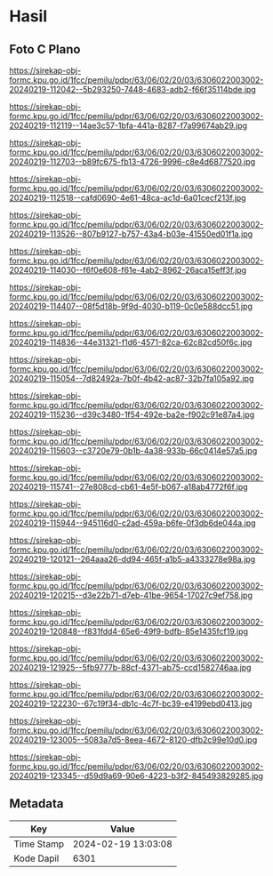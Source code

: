 # Hasil

## Foto C Plano

https://sirekap-obj-formc.kpu.go.id/1fcc/pemilu/pdpr/63/06/02/20/03/6306022003002-20240219-112042--5b293250-7448-4683-adb2-f66f35114bde.jpg

https://sirekap-obj-formc.kpu.go.id/1fcc/pemilu/pdpr/63/06/02/20/03/6306022003002-20240219-112119--14ae3c57-1bfa-441a-8287-f7a99674ab29.jpg

https://sirekap-obj-formc.kpu.go.id/1fcc/pemilu/pdpr/63/06/02/20/03/6306022003002-20240219-112703--b89fc675-fb13-4726-9996-c8e4d6877520.jpg

https://sirekap-obj-formc.kpu.go.id/1fcc/pemilu/pdpr/63/06/02/20/03/6306022003002-20240219-112518--cafd0690-4e61-48ca-ac1d-6a01cecf213f.jpg

https://sirekap-obj-formc.kpu.go.id/1fcc/pemilu/pdpr/63/06/02/20/03/6306022003002-20240219-113526--807b9127-b757-43a4-b03e-41550ed01f1a.jpg

https://sirekap-obj-formc.kpu.go.id/1fcc/pemilu/pdpr/63/06/02/20/03/6306022003002-20240219-114030--f6f0e608-f61e-4ab2-8962-26aca15eff3f.jpg

https://sirekap-obj-formc.kpu.go.id/1fcc/pemilu/pdpr/63/06/02/20/03/6306022003002-20240219-114407--08f5d18b-9f9d-4030-b119-0c0e588dcc51.jpg

https://sirekap-obj-formc.kpu.go.id/1fcc/pemilu/pdpr/63/06/02/20/03/6306022003002-20240219-114836--44e31321-f1d6-4571-82ca-62c82cd50f6c.jpg

https://sirekap-obj-formc.kpu.go.id/1fcc/pemilu/pdpr/63/06/02/20/03/6306022003002-20240219-115054--7d82492a-7b0f-4b42-ac87-32b7fa105a92.jpg

https://sirekap-obj-formc.kpu.go.id/1fcc/pemilu/pdpr/63/06/02/20/03/6306022003002-20240219-115236--d39c3480-1f54-492e-ba2e-f902c91e87a4.jpg

https://sirekap-obj-formc.kpu.go.id/1fcc/pemilu/pdpr/63/06/02/20/03/6306022003002-20240219-115603--c3720e79-0b1b-4a38-933b-66c0414e57a5.jpg

https://sirekap-obj-formc.kpu.go.id/1fcc/pemilu/pdpr/63/06/02/20/03/6306022003002-20240219-115741--27e808cd-cb61-4e5f-b067-a18ab4772f6f.jpg

https://sirekap-obj-formc.kpu.go.id/1fcc/pemilu/pdpr/63/06/02/20/03/6306022003002-20240219-115944--945116d0-c2ad-459a-b6fe-0f3db6de044a.jpg

https://sirekap-obj-formc.kpu.go.id/1fcc/pemilu/pdpr/63/06/02/20/03/6306022003002-20240219-120121--264aaa26-dd94-465f-a1b5-a4333278e98a.jpg

https://sirekap-obj-formc.kpu.go.id/1fcc/pemilu/pdpr/63/06/02/20/03/6306022003002-20240219-120215--d3e22b71-d7eb-41be-9654-17027c9ef758.jpg

https://sirekap-obj-formc.kpu.go.id/1fcc/pemilu/pdpr/63/06/02/20/03/6306022003002-20240219-120848--f831fdd4-65e6-49f9-bdfb-85e1435fcf19.jpg

https://sirekap-obj-formc.kpu.go.id/1fcc/pemilu/pdpr/63/06/02/20/03/6306022003002-20240219-121925--5fb9777b-88cf-4371-ab75-ccd1582746aa.jpg

https://sirekap-obj-formc.kpu.go.id/1fcc/pemilu/pdpr/63/06/02/20/03/6306022003002-20240219-122230--67c19f34-db1c-4c7f-bc39-e4199ebd0413.jpg

https://sirekap-obj-formc.kpu.go.id/1fcc/pemilu/pdpr/63/06/02/20/03/6306022003002-20240219-123005--5083a7d5-8eea-4672-8120-dfb2c99e10d0.jpg

https://sirekap-obj-formc.kpu.go.id/1fcc/pemilu/pdpr/63/06/02/20/03/6306022003002-20240219-123345--d59d9a69-90e6-4223-b3f2-845493829285.jpg


## Metadata

| Key        | Value               |
| ---------- | ------------------- |
| Time Stamp | 2024-02-19 13:03:08 |
| Kode Dapil | 6301                |



